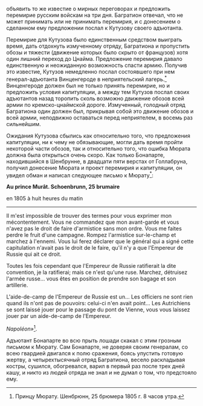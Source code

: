 объявить то же известие о мирных переговорах и предложить перемирие русским войскам на три дня. Багратион отвечал, что не может принимать или не принимать перемирия, и с донесением о сделанном ему предложении послал к Кутузову своего адъютанта.

Перемирие для Кутузова было единственным средством выиграть время, дать отдохнуть измученному отряду, Багратиона и пропустить обозы и тяжести (движение которых было скрыто от французов) хотя один лишний переход до Цнайма. Предложение перемирия давало единственную и неожиданную возможность спасти армию. Получив это известие, Кутузов немедленно послал состоявшего при нем генерал-адъютанта Винценгероде в неприятельский лагерь.[<sup>\*</sup>](#c_116) Винценгероде должен был не только принять перемирие, но и предложить условия капитуляции, а между тем Кутузов послал своих адъютантов назад торопить сколь возможно движение обозов всей армии по кремско-цнаймской дороге. Измученный, голодный отряд Багратиона один должен был, прикрывая собой это движение обозов и всей армии, неподвижно оставаться перед неприятелем, в восемь раз сильнейшим.

Ожидания Кутузова сбылись как относительно того, что предложения капитуляции, ни к чему не обязывающие, могли дать время пройти некоторой части обозов, так и относительно того, что ошибка Мюрата должна была открыться очень скоро. Как только Бонапарте, находившийся в Шенбрунне, в двадцати пяти верстах от Голлабруна, получил донесение Мюрата и проект перемирия и капитуляции, он увидел обман и написал следующее письмо к Мюрату[<sup>\*</sup>](#c_117):

**Au prince Murât. Schoenbrunn, 25 brumaire**

en 1805 à huit heures du matin

------------------------------------------------------------------------

Il m'est impossible de trouver des termes pour vous exprimer mon mécontentement. Vous ne commandez que mon avant-garde et vous n'avez pas le droit de faire d'armistice sans mon ordre. Vous me faites perdre le fruit d'une campagne. Rompez l'armistice sur-le-champ et marchez à l'ennemi. Vous lui ferez déclarer que le général qui a signé cette capitulation n'avait pas le droit de le faire, qu'il n'y a que l'Empereur de Russie qui ait ce droit.

Toutes les fois cependant que l'Empereur de Russie ratifierait la dite convention, je la ratifierai; mais ce n'est qu'une ruse. Marchez, détruisez l'armée russe… vous êtes en position de prendre son bagage et son artillerie.

L'aide-de-camp de l'Empereur de Russie est un… Les officiers ne sont rien quand ils n'ont pas de pouvoirs: celui-ci n'en avait point… Les Autrichiens se sont laissé jouer pour le passage du pont de Vienne, vous vous laissez jouer par un aide-de-camp de l'Empereur.

*Napoléon»*[^280].

Адъютант Бонапарте во всю прыть лошади скакал с этим грозным письмом к Мюрату. Сам Бонапарте, не доверяя своим генералам, со всею гвардией двигался к полю сражения, боясь упустить готовую жертву, а четырехтысячный отряд Багратиона, весело раскладывая костры, сушился, обогревался, варил в первый раз после трех дней кашу, и никто из людей отряда не знал и не думал о том, что предстояло ему.

</div>

<div class="section">

[^280]: Принцу Мюрату. Шенбрюнн, 25 брюмера 1805 г. 8 часов утра.